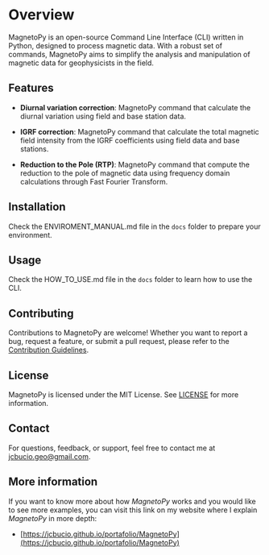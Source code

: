 # Overview

MagnetoPy is an open-source Command Line Interface (CLI) written in Python, designed to process magnetic data. With a robust set of commands, MagnetoPy aims to simplify the analysis and manipulation of magnetic data for geophysicists in the field.

## Features

- **Diurnal variation correction**: MagnetoPy command that calculate the diurnal variation using field and base station data.

- **IGRF correction**: MagnetoPy command that calculate the total magnetic field intensity from the IGRF coefficients using field data and base stations.

- **Reduction to the Pole (RTP)**: MagnetoPy command that compute the reduction to the pole of magnetic data using frequency domain calculations through Fast Fourier Transform.

## Installation

Check the ENVIROMENT_MANUAL.md file in the `docs` folder to prepare your environment.

## Usage

Check the HOW_TO_USE.md file in the `docs` folder to learn how to use the CLI.

## Contributing

Contributions to MagnetoPy are welcome! Whether you want to report a bug, request a feature, or submit a pull request, please refer to the [Contribution Guidelines](https://github.com/JCBucio/MagnetoPy/CONTRIBUTING.md).

## License

MagnetoPy is licensed under the MIT License. See [LICENSE](https://github.com/JCBucio/MagnetoPy/LICENSE) for more information.

## Contact

For questions, feedback, or support, feel free to contact me at [jcbucio.geo@gmail.com](mailto:jcbucio.geo@gmail.com).

## More information
If you want to know more about how *MagnetoPy* works and you would like to see more examples, you can visit this link on my website where I explain *MagnetoPy* in more depth: 
- [https://jcbucio.github.io/portafolio/MagnetoPy](https://jcbucio.github.io/portafolio/MagnetoPy)